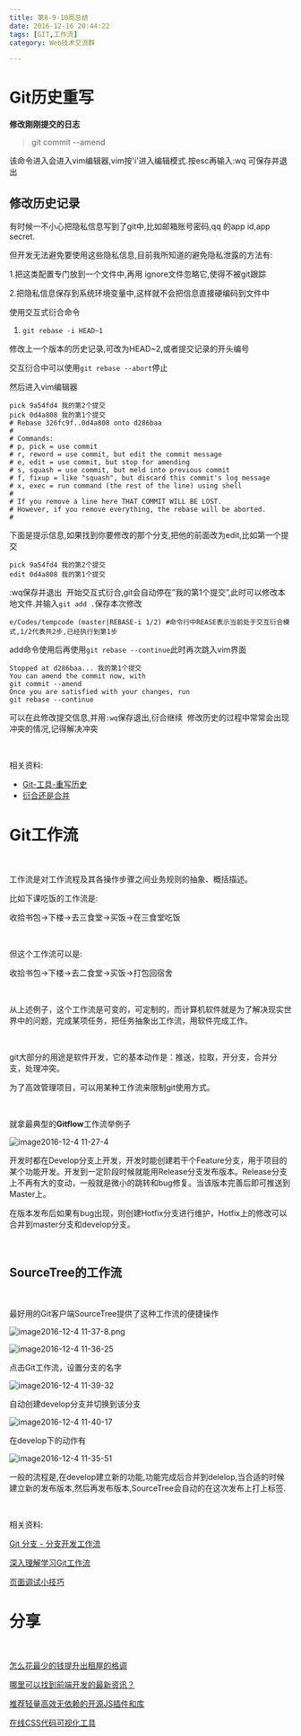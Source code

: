 ```yaml
---
title: 第8-9-10周总结
date: 2016-12-16 20:44:22
tags: [GIT,工作流]
category: Web技术交流群

---
```

# Git历史重写

**修改刚刚提交的日志**

> git commit --amend

该命令进入会进入vim编辑器,vim按'i'进入编辑模式.按esc再输入:wq 可保存并退出


## 修改历史记录

有时候一不小心把隐私信息写到了git中,比如邮箱账号密码,qq 的app id,app secret.

但开发无法避免要使用这些隐私信息,目前我所知道的避免隐私泄露的方法有:

1.把这类配置专门放到一个文件中,再用 ignore文件忽略它,使得不被git跟踪

2.把隐私信息保存到系统环境变量中,这样就不会把信息直接硬编码到文件中


使用交互式衍合命令

1. `git rebase -i HEAD~1`

修改上一个版本的历史记录,可改为HEAD~2,或者提交记录的开头编号

交互衍合中可以使用`git rebase --abort`停止

然后进入vim编辑器

``` shell
pick 9a54fd4 我的第2个提交
pick 0d4a808 我的第1个提交
# Rebase 326fc9f..0d4a808 onto d286baa
#
# Commands:
# p, pick = use commit
# r, reword = use commit, but edit the commit message
# e, edit = use commit, but stop for amending
# s, squash = use commit, but meld into previous commit
# f, fixup = like "squash", but discard this commit's log message
# x, exec = run command (the rest of the line) using shell
#
# If you remove a line here THAT COMMIT WILL BE LOST.
# However, if you remove everything, the rebase will be aborted.
#
```





下面是提示信息,如果找到你要修改的那个分支,把他的前面改为edit,比如第一个提交

``` shell
pick 9a54fd4 我的第2个提交
edit 0d4a808 我的第1个提交
```

:wq保存并退出 
开始交互式衍合,git会自动停在”我的第1个提交”,此时可以修改本地文件.并输入`git add .`保存本次修改

``` shell
e/Codes/tempcode (master|REBASE-i 1/2) #命令行中REASE表示当前处于交互衍合模式,1/2代表共2步,已经执行到第1步
```



add命令使用后再使用`git rebase --continue`此时再次跳入vim界面



``` shell
Stopped at d286baa... 我的第1个提交
You can amend the commit now, with
git commit --amend
Once you are satisfied with your changes, run
git rebase --continue
```



可以在此修改提交信息,并用`:wq`保存退出,衍合继续 
修改历史的过程中常常会出现冲突的情况,记得解决冲突

 

相关资料:

- [Git-工具-重写历史](https://git-scm.com/book/zh/v2/Git-%E5%B7%A5%E5%85%B7-%E9%87%8D%E5%86%99%E5%8E%86%E5%8F%B2)
- [衍合还是合并](http://www.cnblogs.com/sjjg/p/4979417.html)





# Git工作流

 

工作流是对工作流程及其各操作步骤之间业务规则的抽象、概括描述。

比如下课吃饭的工作流是:

收拾书包->下楼->去三食堂->买饭->在三食堂吃饭

 

但这个工作流可以是:

收拾书包->下楼->去二食堂->买饭->打包回宿舍

 

从上述例子，这个工作流是可变的，可定制的，而计算机软件就是为了解决现实世界中的问题，完成某项任务，把任务抽象出工作流，用软件完成工作。

 

git大部分的用途是软件开发，它的基本动作是：推送，拉取，开分支，合并分支，处理冲突。

为了高效管理项目，可以用某种工作流来限制git使用方式。

 

就拿最典型的**Gitflow**工作流举例子

![image2016-12-4 11-27-4](https://s1.ax1x.com/2017/12/28/zFOHI.png)






开发时都在Develop分支上开发，开发时能创建若干个Feature分支，用于项目的某个功能开发。开发到一定阶段时候就能用Release分支发布版本。Release分支上不再有大的变动，一般就是微小的跳转和bug修复。当该版本完善后即可推送到Master上。

在版本发布后如果有bug出现，则创建Hotfix分支进行维护，Hotfix上的修改可以合并到master分支和develop分支。

 

## SourceTree的工作流

 

最好用的Git客户端SourceTree提供了这种工作流的便捷操作

![image2016-12-4 11-37-8.png](https://s1.ax1x.com/2017/12/28/zFHjH.png)

![image2016-12-4 11-36-25](https://s1.ax1x.com/2017/12/28/zFLDA.png)


点击Git工作流，设置分支的名字

![image2016-12-4 11-39-32](https://s1.ax1x.com/2017/12/28/zFjEt.png)



自动创建develop分支并切换到该分支

![image2016-12-4 11-40-17](https://s1.ax1x.com/2017/12/28/zFvUP.png)



在develop下的动作有

![image2016-12-4 11-35-51](https://s1.ax1x.com/2017/12/28/zFqud.png)

一般的流程是,在develop建立新的功能,功能完成后合并到delelop,当合适的时候建立新的发布版本,然后再发布版本,SourceTree会自动的在这次发布上打上标签.



 

相关资料:

[Git 分支 - 分支开发工作流](https://git-scm.com/book/zh/v2/Git-%E5%88%86%E6%94%AF-%E5%88%86%E6%94%AF%E5%BC%80%E5%8F%91%E5%B7%A5%E4%BD%9C%E6%B5%81%E5%88%86%E6%94%AF%E5%BC%80%E5%8F%91%E5%B7%A5%E4%BD%9C%E6%B5%81)

[深入理解学习Git工作流](http://www.jianshu.com/p/91acec85c3a4)

[页面调试小技巧](http://mp.weixin.qq.com/s?__biz=MzI5MjUxNjA4Mw==&mid=2247483863&idx=1&sn=40ea2c761a4fed50e2982ccc6f1676f3&chksm=ec01784bdb76f15dd3d35324c24e1b93ec3b2dd2a438b17dc2cb40c2f44079d9a83a24ad1faf&mpshare=1&scene=1&srcid=1128f0ONiLJZDn8XaliEStpR#rd)

# 分享

 

[怎么花最少的钱提升出租屋的格调](undefined)

[哪里可以找到前端开发的最新资讯？](http://mp.weixin.qq.com/s?__biz=MzAxODE2MjM1MA==&mid=2651551457&idx=1&sn=6939ce7cc0efa82e0fd2c9f00e622471&chksm=8025a120b7522836aff0209e54a2b6af7e06fd52d9b13e091ca57a63c0b29371ecb4c2909760&mpshare=1&scene=1&srcid=1116qeRQpOZV6oke8usMbB0e#rd)

[推荐轻量高效无依赖的开源JS插件和库](https://segmentfault.com/p/1210000007656942)

[在线CSS代码可视化工具](http://enjoycss.com/)
